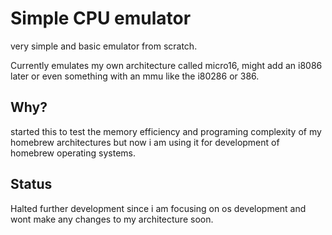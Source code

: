# Simple CPU emulator

very simple and basic emulator from scratch.

Currently emulates my own architecture called micro16, might add an i8086 later or even something with an mmu like the i80286 or 386.

## Why?

started this to test the memory efficiency and programing complexity of my homebrew architectures but now i am using it for development of homebrew operating systems.

## Status

Halted further development since i am focusing on os development and wont make any changes to my architecture soon.
